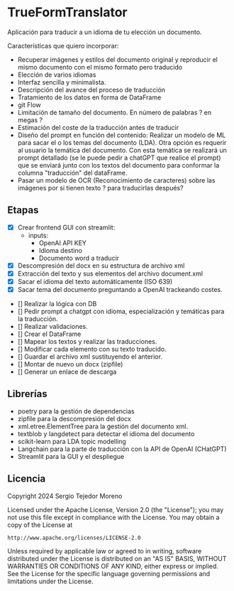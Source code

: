 # TrueFormTranslator

Aplicación para traducir a un idioma de tu elección un documento.

Características que quiero incorporar:
- Recuperar imágenes y estilos del documento original y reproducir el mismo documento con el mismo formato pero traducido
- Elección de varios idiomas
- Interfaz sencilla y minimalista.
- Descripción del avance del proceso de traducción
- Tratamiento de los datos en forma de DataFrame
- git Flow
- Limitación de tamaño del documento. En número de palabras ? en megas ?
- Estimación del coste de la traducción antes de traducir
- Diseño del prompt en función del contenido: Realizar un modelo de ML para sacar el o los temas del documento (LDA). Otra opción es requerir al usuario la temática del documento. Con esta temática se realizará un prompt detallado (se le puede pedir a chatGPT que realice el prompt) que se enviará junto con los textos del documento para conformar la columna "traducción" del dataFrame.
- Pasar un modelo de OCR (Reconocimiento de caracteres) sobre las imágenes por si tienen texto ? para traducirlas después?

## Etapas
- [x] Crear frontend GUI con streamlit: 
    - inputs:
        - OpenAI API KEY
        - Idioma destino
        - Documento word a traducir
- [x] Descompresión del docx en su estructura de archivo xml
- [x] Extracción del texto y sus elementos del archivo document.xml
- [x] Sacar el idioma del texto automáticamente (ISO 639)
- [x] Sacar tema del documento preguntando a OpenAI trackeando costes.
- [] Realizar la lógica con DB
- [] Pedir prompt a chatgpt con idioma, especialización y temáticas para la traducción.
- [] Realizar validaciones.
- [] Crear el DataFrame
- [] Mapear los textos y realizar las traducciones.
- [] Modificar cada elemento con su texto traducido.
- [] Guardar el archivo xml sustituyendo el anterior.
- [] Montar de nuevo un docx (zipfile)
- [] Generar un enlace de descarga

## Librerías
- poetry para la gestión de dependencias
- zipfile para la descompresión del docx
- xml.etree.ElementTree para la gestión del documento xml.
- textblob y langdetect para detectar el idioma del documento
- scikit-learn para LDA topic modelling
- Langchain para la parte de traducción con la API de OpenAI (CHatGPT)
- Streamlit para la GUI y el despliegue

## Licencia
Copyright 2024 Sergio Tejedor Moreno

Licensed under the Apache License, Version 2.0 (the "License");
you may not use this file except in compliance with the License.
You may obtain a copy of the License at

    http://www.apache.org/licenses/LICENSE-2.0

Unless required by applicable law or agreed to in writing, software
distributed under the License is distributed on an "AS IS" BASIS,
WITHOUT WARRANTIES OR CONDITIONS OF ANY KIND, either express or implied.
See the License for the specific language governing permissions and
limitations under the License.